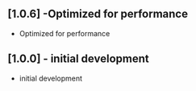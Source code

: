 ## [1.0.6] -Optimized for performance

* Optimized for performance

## [1.0.0] - initial development

* initial development
